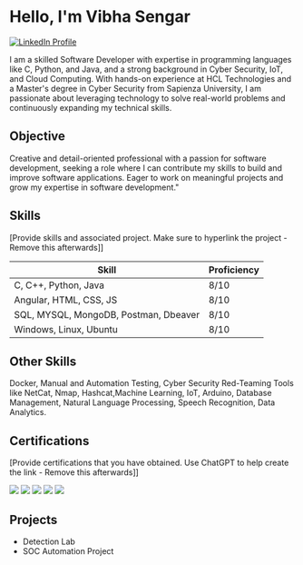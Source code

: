 # Hello, I'm Vibha Sengar
<a href="https://www.linkedin.com/in/vibha-sengar-a5ab22193">
  <img src="https://img.shields.io/badge/-LinkedIn-0072b1?&style=for-the-badge&logo=linkedin&logoColor=white" alt="LinkedIn Profile" />
</a>


I am a skilled Software Developer with expertise in programming languages like C, Python, and Java, and a strong background in Cyber Security, IoT, and Cloud Computing. With hands-on experience at HCL Technologies and a Master's degree in Cyber Security from Sapienza University, I am passionate about leveraging technology to solve real-world problems and continuously expanding my technical skills.

## Objective
Creative and detail-oriented professional with a passion for software development, seeking a role where I can contribute my skills to build and improve software applications. Eager to work on meaningful projects and grow my expertise in software development."

## Skills
[Provide skills and associated project. Make sure to hyperlink the project - Remove this afterwards]]

| Skill                                         | Proficiency              |
|-----------------------------------------------|--------------------------|
| C, C++, Python, Java                          |              8/10        |
| Angular, HTML, CSS, JS                        |              8/10        |
| SQL, MYSQL, MongoDB, Postman, Dbeaver         |              8/10        |
| Windows, Linux, Ubuntu                        |              8/10        | 

## Other Skills
Docker, Manual and Automation Testing, Cyber Security Red-Teaming Tools like NetCat, Nmap, Hashcat,Machine Learning, IoT, Arduino, Database Management, Natural Language Processing, Speech Recognition, Data Analytics.



## Certifications
[Provide certifications that you have obtained. Use ChatGPT to help create the link - Remove this afterwards]]
<div>
<img src="https://img.shields.io/badge/-Security%2B-FF0000?&style=for-the-badge&logo=CompTIA&logoColor=white" />
<img src="https://img.shields.io/badge/-Network%2B-007ACC?&style=for-the-badge&logo=CompTIA&logoColor=white" />
<img src="https://img.shields.io/badge/-A%2B-4D4D4D?&style=for-the-badge&logo=CompTIA&logoColor=white" />
<img src="https://img.shields.io/badge/-CDSA-006400?&style=for-the-badge&logoColor=white" />
<img src="https://img.shields.io/badge/-CCD-000080?&style=for-the-badge&logoColor=white" />
</div>

## Projects
- Detection Lab
- SOC Automation Project
